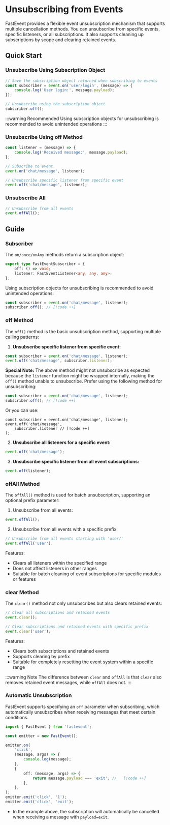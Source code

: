 # Unsubscribing from Events

FastEvent provides a flexible event unsubscription mechanism that supports multiple cancellation methods. You can unsubscribe from specific events, specific listeners, or all subscriptions. It also supports cleaning up subscriptions by scope and clearing retained events.

## Quick Start

### Unsubscribe Using Subscription Object

```typescript
// Save the subscription object returned when subscribing to events
const subscriber = event.on('user/login', (message) => {
    console.log('User login:', message.payload);
});

// Unsubscribe using the subscription object
subscriber.off();
```

:::warning Recommended
Using subscription objects for unsubscribing is recommended to avoid unintended operations
:::

### Unsubscribe Using off Method

```typescript
const listener = (message) => {
    console.log('Received message:', message.payload);
};

// Subscribe to event
event.on('chat/message', listener);

// Unsubscribe specific listener from specific event
event.off('chat/message', listener);
```

### Unsubscribe All

```typescript
// Unsubscribe from all events
event.offAll();
```

## Guide

### Subscriber

The `on/once/onAny` methods return a subscription object:

```ts
export type FastEventSubscriber = {
    off: () => void;
    listener: FastEventListener<any, any, any>;
};
```

Using subscription objects for unsubscribing is recommended to avoid unintended operations:

```ts
const subscriber = event.on('chat/message', listener);
subscriber.off(); // [!code ++]
```

### off Method

The `off()` method is the basic unsubscription method, supporting multiple calling patterns:

1. **Unsubscribe specific listener from specific event:**

```typescript
const subscriber = event.on('chat/message', listener);
event.off('chat/message', subscriber.listener);
```

**Special Note:**
The above method might not unsubscribe as expected because the `listener` function might be wrapped internally, making the `off()` method unable to unsubscribe.
Prefer using the following method for unsubscribing:

```ts
const subscriber = event.on('chat/message', listener);
subscriber.off(); // [!code ++]
```

Or you can use:

```
const subscriber = event.on('chat/message', listener);
event.off('chat/message',
    subscriber.listener // [!code ++]
);
```

2. **Unsubscribe all listeners for a specific event:**

```typescript
event.off('chat/message');
```

3. **Unsubscribe specific listener from all event subscriptions:**

```typescript
event.off(listener);
```

### offAll Method

The `offAll()` method is used for batch unsubscription, supporting an optional prefix parameter:

1. Unsubscribe from all events:

```typescript
event.offAll();
```

2. Unsubscribe from all events with a specific prefix:

```typescript
// Unsubscribe from all events starting with 'user/'
event.offAll('user');
```

Features:

-   Clears all listeners within the specified range
-   Does not affect listeners in other ranges
-   Suitable for batch cleaning of event subscriptions for specific modules or features

### clear Method

The `clear()` method not only unsubscribes but also clears retained events:

```typescript
// Clear all subscriptions and retained events
event.clear();

// Clear subscriptions and retained events with specific prefix
event.clear('user');
```

Features:

-   Clears both subscriptions and retained events
-   Supports clearing by prefix
-   Suitable for completely resetting the event system within a specific range

:::warning Note
The difference between `clear` and `offAll` is that `clear` also removes retained event messages, while `offAll` does not.
:::

### Automatic Unsubscription

FastEvent supports specifying an `off` parameter when subscribing, which automatically unsubscribes when receiving messages that meet certain conditions.

```ts
import { FastEvent } from 'fastevent';

const emitter = new FastEvent();

emitter.on(
    'click',
    (message, args) => {
        console.log(message);
    },
    {
        off: (message, args) => {
            return message.payload === 'exit'; //   [!code ++]
        },
    },
);
emitter.emit('click', '1');
emitter.emit('click', 'exit');
```

-   In the example above, the subscription will automatically be cancelled when receiving a message with `payload=exit`.